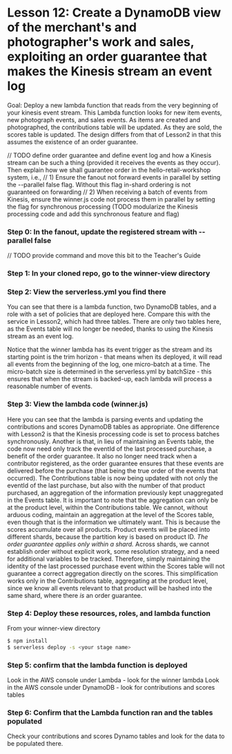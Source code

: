 # Lesson 12: Create a DynamoDB view of the merchant's and photographer's work and sales, exploiting an order guarantee that makes the Kinesis stream an event log
Goal: Deploy a new lambda function that reads from the very beginning of your kinesis event stream.  This Lambda function looks for new item events, new photograph events, and sales events.
As items are created and photographed, the contributions table will be updated.  As they are sold, the scores table is updated.  The design differs from that of Lesson2 in that this assumes the existence of an order guarantee.

// TODO define order guarantee and define event log and how a Kinesis stream can be such a thing (provided it receives the events as they occur).  Then explain how we shall guarantee order in the hello-retail-workshop system, i.e.,
// 1) Ensure the fanout not forward events in parallel by setting the --parallel false flag.  Without this flag in-shard ordering is not guaranteed on forwarding
// 2) When receiving a batch of events from Kinesis, ensure the winner.js code not process them in parallel by setting the flag for synchronous processing (TODO modularize the Kinesis processing code and add this synchronous feature and flag)

### Step 0: In the fanout, update the registered stream with --parallel false
// TODO provide command and move this bit to the Teacher's Guide

### Step 1: In your cloned repo, go to the winner-view directory

### Step 2: View the serverless.yml you find there
You can see that there is a lambda function, two DynamoDB tables, and a role with a set of policies that are deployed here.  Compare this with the service in Lesson2, which had three tables.  There are only two tables here, as the Events table will no longer be needed, thanks to using the Kinesis stream as an event log.

Notice that the winner lambda has its event trigger as the stream and its starting point is the trim horizon - that means when its deployed, it will read all events from the beginning of the log, one micro-batch at a time.  The micro-batch size is determined in the serverless.yml by batchSize - this ensures that when the stream is backed-up, each lambda will process a reasonable number of events.

### Step 3: View the lambda code (winner.js)
Here you can see that the lambda is parsing events and updating the contributions and scores DynamoDB tables as
appropriate.  One difference with Lesson2 is that the Kinesis processing code is set to process batches synchronously.
Another is that, in lieu of maintaining an Events table, the code now need only track the eventId of the last processed purchase, a benefit of the order guarantee.  It also no longer need track when a contributor registered, as the order guarantee ensures that these events are delivered before the purchase (that being the true order of the events that occurred).
The Contributions table is now being updated with not only the eventId of the last purchase, but also with the number of that product purchased, an aggregation of the information previously kept unaggregated in the Events table.
It is important to note that the aggregation can only be at the product level, within the Contributions table.  We cannot, without arduous coding, maintain an aggregation at the level of the Scores table, even though that is the information we ultimately want.
This is because the scores accumulate over all products.  Product events will be placed into different shards, because the partition key is based on product ID.  *The order guarantee applies only within a shard.*  Across shards, we cannot establish order without explicit work, some resolution strategy, and a need for additional variables to be tracked.  Therefore, simply maintaining the identity of the last processed purchase event within the Scores table will not guarantee a correct aggregation directly on the scores.  This simplification works only in the Contributions table, aggregating at the product level, since we know all events relevant to that product will be hashed into the same shard, where there *is* an order guarantee.

### Step 4: Deploy these resources, roles, and lambda function
From your winner-view directory
```sh
$ npm install
$ serverless deploy -s <your stage name>
```
### Step 5: confirm that the lambda function is deployed
Look in the AWS console under Lambda - look for the winner lambda
Look in the AWS console under DynamoDB - look for contributions and scores tables

### Step 6: Confirm that the Lambda function ran and the tables populated
Check your contributions and scores Dynamo tables and look for the data to be populated there.

